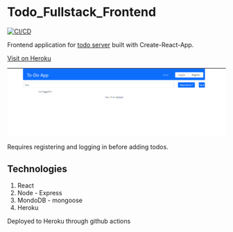 # Todo_Fullstack_Frontend

[![CI/CD](https://github.com/pikkutimo/todo_fullstack_frontend/actions/workflows/main.yml/badge.svg)](https://github.com/pikkutimo/todo_fullstack_frontend/actions/workflows/main.yml)

Frontend application for [todo server](https://github.com/pikkutimo/Todo_Fullstack_Server) built with Create-React-App.

[Visit on Heroku](https://pikkutimos-todo.herokuapp.com/)

![](https://github.com/pikkutimo/todo_fullstack_frontend/blob/main/media/todo.gif)

Requires registering and logging in before adding todos.

## Technologies
1. React
2. Node - Express
3. MondoDB - mongoose
4. Heroku

Deployed to Heroku through github actions
